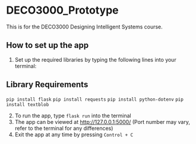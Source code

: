 # DECO3000_Prototype
This is for the DECO3000 Designing Intelligent Systems course.

## How to set up the app
1. Set up the required libraries by typing the following lines into your terminal:
## Library Requirements
`pip install flask`
`pip install requests`
`pip install python-dotenv`
`pip install textblob`

2. To run the app, type `flask run` into the terminal
3. The app can be viewed at http://127.0.0.1:5000/ (Port number may vary, refer to the terminal for any differences)
4. Exit the app at any time by pressing `Control + C`